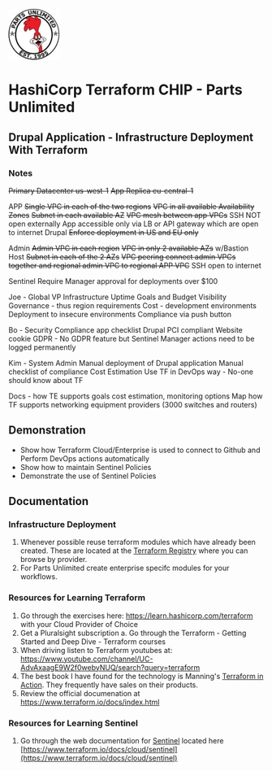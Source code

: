 ![Image of Parts Unlimited](parts-unlimited.jpg)

# HashiCorp Terraform CHIP - Parts Unlimited

## Drupal Application - Infrastructure Deployment With Terraform

### Notes

~~Primary Datacenter us-west-1~~
~~App Replica eu-central-1~~

APP
~~Single VPC in each of the two regions~~
~~VPC in all available Availability Zones~~
~~Subnet in each available AZ~~
~~VPC mesh between app VPCs~~
SSH NOT open externally
App accessible only via LB or API gateway which are open to internet
Drupal
~~Enforce deployment in US and EU only~~

Admin
~~Admin VPC in each region~~
~~VPC in only 2 available AZs~~ w/Bastion Host
~~Subnet in each of the 2 AZs~~
~~VPC peering connect admin VPCs together and regional admin VPC to regional APP VPC~~
SSH open to internet

Sentinel
Require Manager approval for deployments over $100

Joe - Global VP Infrastructure
Uptime Goals and Budget
Visibility
Governance - thus region requirements
Cost - development environments
Deployment to insecure environments
Compliance via push button

Bo - Security
Compliance app checklist
Drupal PCI compliant
Website cookie GDPR - No GDPR feature but Sentinel
Manager actions need to be logged permanently

Kim - System Admin
Manual deployment of Drupal application
Manual checklist of compliance
Cost Estimation
Use TF in DevOps way - No-one should know about TF

Docs - how TE supports goals cost estimation, monitoring options
Map how TF supports networking equipment providers (3000 switches and routers)

## Demonstration
* Show how Terraform Cloud/Enterprise is used to connect to Github and Perform DevOps actions automatically
* Show how to maintain Sentinel Policies
* Demonstrate the use of Sentinel Policies

## Documentation

### Infrastructure Deployment

1. Whenever possible reuse terraform modules which have already been created. These are located at the [Terraform Registry](https://registry.terraform.io/) where you can browse by provider. 
2. For Parts Unlimited create enterprise specifc modules for your workflows.

### Resources for Learning Terraform

1. Go through the exercises here: https://learn.hashicorp.com/terraform with your Cloud Provider of Choice
2. Get a Pluralsight subscription
  a. Go through the Terraform - Getting Started and Deep Dive - Terraform courses
3. When driving listen to Terraform youtubes at: https://www.youtube.com/channel/UC-AdvAxaagE9W2f0webyNUQ/search?query=terraform
4. The best book I have found for the technology is Manning's [Terraform in Action](https://www.manning.com/books/terraform-in-action). They frequently have sales on their products.
5. Review the official documenation at https://www.terraform.io/docs/index.html

### Resources for Learning Sentinel

1. Go through the web documentation for [Sentinel](https://www.terraform.io/docs/cloud/sentinel) located here [https://www.terraform.io/docs/cloud/sentinel](https://www.terraform.io/docs/cloud/sentinel)
